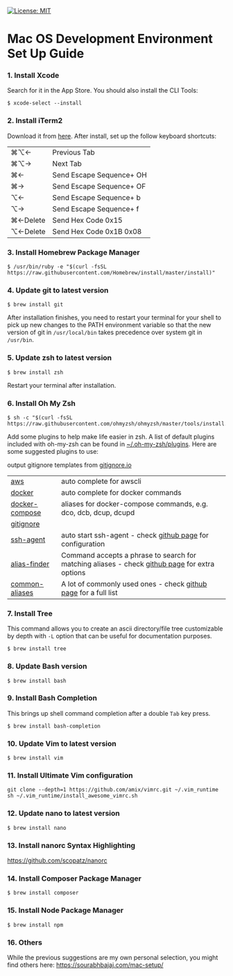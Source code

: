 [![License: MIT](https://img.shields.io/badge/License-MIT-yellow.svg?style=plastic)](https://opensource.org/licenses/MIT)

# Mac OS Development Environment Set Up Guide

### 1. Install Xcode
Search for it in the App Store. You should also install the CLI Tools:
```shell
$ xcode-select --install
```

### 2. Install iTerm2
Download it from [here](https://www.iterm2.com). After install, set up the follow keyboard shortcuts:
<table>
<tr>
<td>⌘⌥←</td>
<td>Previous Tab</td>
</tr>
<tr>
<td>⌘⌥→</td>
<td>Next Tab</td>
</tr>
<tr>
<td>⌘←</td>
<td>Send Escape Sequence+ OH</td>
</tr>
<tr>
<td>⌘→</td>
<td>Send Escape Sequence+ OF</td>
</tr>
<tr>
<td>⌥←</td>
<td>Send Escape Sequence+ b</td>
</tr>
<tr>
<td>⌥→</td>
<td>Send Escape Sequence+ f</td>
</tr>
<tr>
<td>⌘←Delete</td>
<td>Send Hex Code 0x15</td>
</tr>
<tr>
<td>⌥←Delete</td>
<td>Send Hex Code 0x1B 0x08</td>
</tr>
</table>

### 3. Install Homebrew Package Manager
```shell
$ /usr/bin/ruby -e "$(curl -fsSL https://raw.githubusercontent.com/Homebrew/install/master/install)"
```

### 4. Update git to latest version
```shell
$ brew install git
```
After installation finishes, you need to restart your terminal for your shell to pick up new changes to the PATH environment
variable so that the new version of git in `/usr/local/bin` takes precedence over system git in `/usr/bin`.

### 5. Update zsh to latest version
```shell
$ brew install zsh
```
Restart your terminal after installation.

### 6. Install Oh My Zsh
```shell
$ sh -c "$(curl -fsSL https://raw.githubusercontent.com/ohmyzsh/ohmyzsh/master/tools/install.sh)"
```
Add some plugins to help make life easier in zsh. A list of default plugins included with oh-my-zsh can be found
in [~/.oh-my-zsh/plugins](https://github.com/robbyrussell/oh-my-zsh/tree/master/plugins). Here are some suggested
plugins to use:

<table>
<tr>
<td><a href="https://github.com/robbyrussell/oh-my-zsh/tree/master/plugins/aws">aws</a></td>
<td>auto complete for awscli</td>
</tr>
<tr>
<td><a href="https://github.com/robbyrussell/oh-my-zsh/tree/master/plugins/docker">docker</a></td>
<td>auto complete for docker commands</td>
</tr>
<tr>
<td><a href="https://github.com/robbyrussell/oh-my-zsh/tree/master/plugins/docker-compose">docker-compose</a></td>
<td>aliases for docker-compose commands, e.g. dco, dcb, dcup, dcupd</td>
</tr>
<tr>
<td><a href="https://github.com/robbyrussell/oh-my-zsh/tree/master/plugins/gitignore">gitignore</a>
</td>output gitignore templates from <a href="https://www.gitignore.io/">gitignore.io</a><td>
</td>
</tr>
<tr>
<td><a href="https://github.com/robbyrussell/oh-my-zsh/tree/master/plugins/ssh-agent">ssh-agent</a></td>
<td>auto start ssh-agent - check <a href="https://github.com/robbyrussell/oh-my-zsh/tree/master/plugins/ssh-agent">github page</a> for configuration</td>
</tr>
<tr>
<td><a href="https://github.com/robbyrussell/oh-my-zsh/tree/master/plugins/alias-finder">alias-finder</a></td>
<td>Command accepts a phrase to search for matching aliases - check <a href="https://github.com/robbyrussell/oh-my-zsh/tree/master/plugins/alias-finder">github page</a> for extra options</td>
</tr>
<tr>
<td><a href="https://github.com/robbyrussell/oh-my-zsh/tree/master/plugins/common-aliases">common-aliases</a></td>
<td>A lot of commonly used ones - check <a href="https://github.com/robbyrussell/oh-my-zsh/tree/master/plugins/common-aliases">github page</a> for a full list</td>
</tr>
</table>

### 7. Install Tree
This command allows you to create an ascii directory/file tree customizable by depth with `-L` option that can be useful
for documentation purposes.
```shell
$ brew install tree
```

### 8. Update Bash version
```shell
$ brew install bash
```

### 9. Install Bash Completion
This brings up shell command completion after a double `Tab` key press.
```shell
$ brew install bash-completion
```

### 10. Update Vim to latest version
```shell
$ brew install vim
```

### 11. Install Ultimate Vim configuration
```shell
git clone --depth=1 https://github.com/amix/vimrc.git ~/.vim_runtime
sh ~/.vim_runtime/install_awesome_vimrc.sh
```

### 12. Update nano to latest version
```shell
$ brew install nano
```

### 13. Install nanorc Syntax Highlighting
https://github.com/scopatz/nanorc

### 14. Install Composer Package Manager
```shell
$ brew install composer
```

### 15. Install Node Package Manager
```shell
$ brew install npm
```

### 16. Others
While the previous suggestions are my own personal selection, you might find others here:
https://sourabhbajaj.com/mac-setup/

